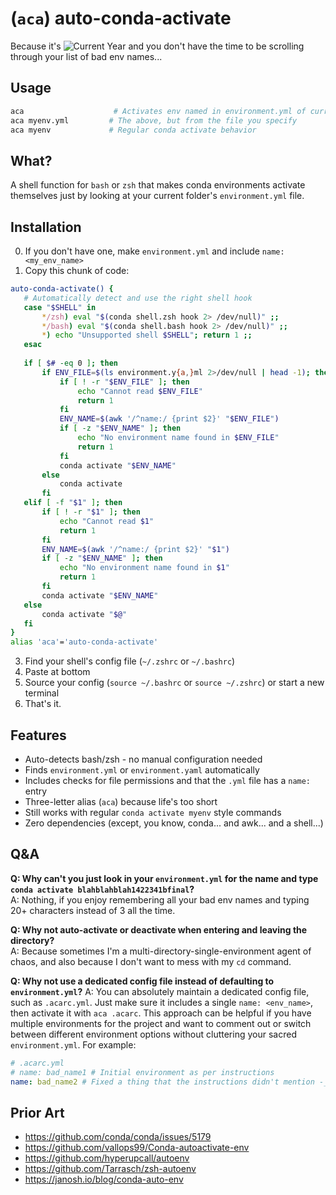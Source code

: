 # (`aca`) auto-conda-activate
Because it's ![Current Year](https://img.shields.io/static/v1?label=&message=2024&color=black) and you don't have the time to be scrolling through your list of bad env names...

## Usage
```bash
aca                    # Activates env named in environment.yml of current dir
aca myenv.yml         # The above, but from the file you specify
aca myenv             # Regular conda activate behavior
```


## What?
A shell function for `bash` or `zsh` that makes conda environments activate themselves just by looking at your current folder's `environment.yml` file.

## Installation
0. If you don't have one, make `environment.yml` and include `name: <my_env_name>`
1. Copy this chunk of code:
```bash
auto-conda-activate() {
   # Automatically detect and use the right shell hook
   case "$SHELL" in
       */zsh) eval "$(conda shell.zsh hook 2> /dev/null)" ;;
       */bash) eval "$(conda shell.bash hook 2> /dev/null)" ;;
       *) echo "Unsupported shell $SHELL"; return 1 ;;
   esac
   
   if [ $# -eq 0 ]; then
       if ENV_FILE=$(ls environment.y{a,}ml 2>/dev/null | head -1); then
           if [ ! -r "$ENV_FILE" ]; then
               echo "Cannot read $ENV_FILE"
               return 1
           fi
           ENV_NAME=$(awk '/^name:/ {print $2}' "$ENV_FILE")
           if [ -z "$ENV_NAME" ]; then
               echo "No environment name found in $ENV_FILE"
               return 1
           fi
           conda activate "$ENV_NAME"
       else
           conda activate
       fi
   elif [ -f "$1" ]; then
       if [ ! -r "$1" ]; then
           echo "Cannot read $1"
           return 1
       fi
       ENV_NAME=$(awk '/^name:/ {print $2}' "$1")
       if [ -z "$ENV_NAME" ]; then
           echo "No environment name found in $1"
           return 1
       fi
       conda activate "$ENV_NAME"
   else
       conda activate "$@"
   fi
}
alias 'aca'='auto-conda-activate'
```
3. Find your shell's config file (`~/.zshrc` or `~/.bashrc`)
4. Paste at bottom
5. Source your config (`source ~/.bashrc` or `source ~/.zshrc`) or start a new terminal
6. That's it.

## Features
- Auto-detects bash/zsh - no manual configuration needed
- Finds `environment.yml` or `environment.yaml` automatically
- Includes checks for file permissions and that the `.yml` file has a `name: ` entry
- Three-letter alias (`aca`) because life's too short
- Still works with regular `conda activate myenv` style commands
- Zero dependencies (except, you know, conda... and awk... and a shell...)

## Q&A
**Q: Why can't you just look in your `environment.yml` for the name and type `conda activate blahblahblah1422341bfinal`?**  
A: Nothing, if you enjoy remembering all your bad env names and typing 20+ characters instead of 3 all the time.

**Q: Why not auto-activate or deactivate when entering and leaving the directory?**  
A: Because sometimes I'm a multi-directory-single-environment agent of chaos, and also because I don't want to mess with my `cd` command.

**Q: Why not use a dedicated config file instead of defaulting to `environment.yml`?**
A: You can absolutely maintain a dedicated config file, such as `.acarc.yml`. Just make sure it includes a single `name: <env_name>`, then activate it with `aca .acarc`. This approach can be helpful if you have multiple environments for the project and want to comment out or switch between different environment options without cluttering your sacred `environment.yml`. For example:
```yml
# .acarc.yml
# name: bad_name1 # Initial environment as per instructions
name: bad_name2 # Fixed a thing that the instructions didn't mention -_-
```

## Prior Art
- https://github.com/conda/conda/issues/5179
- https://github.com/vallops99/Conda-autoactivate-env
- https://github.com/hyperupcall/autoenv
- https://github.com/Tarrasch/zsh-autoenv
- https://janosh.io/blog/conda-auto-env
